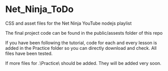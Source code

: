 # Net_Ninja_ToDo

CSS and asset files for the Net Ninja YouTube nodejs playlist

The final project code can be found in the public/assests folder of this repo

If you have been following the tutorial, code for each and every lesson is added in the Practice folder so you can directly download and check. All files have been tested.

If more files for .\Practice\ should be added. They will be added very soon.
